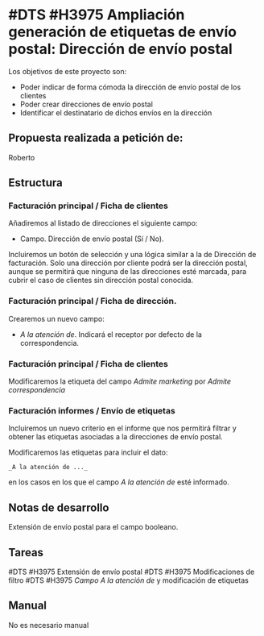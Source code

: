 # #DTS #H3975 Ampliación generación de etiquetas de envío postal: Dirección de envío postal

Los objetivos de este proyecto son:
+ Poder indicar de forma cómoda la dirección de envío postal de los clientes
+ Poder crear direcciones de envío postal
+ Identificar el destinatario de dichos envíos en la dirección

## Propuesta realizada a petición de:
Roberto


## Estructura

### Facturación principal / Ficha de clientes
Añadiremos al listado de direcciones el siguiente campo:
+ Campo. Dirección de envío postal (Sí / No).

Incluiremos un botón de selección y una lógica similar a la de Dirección de facturación. Solo una dirección por cliente podrá ser la dirección postal, aunque se permitirá que ninguna de las direcciones esté marcada, para cubrir el caso de clientes sin dirección postal conocida.

### Facturación principal / Ficha de dirección.
Crearemos un nuevo campo:
+ _A la atención de_. Indicará el receptor por defecto de la correspondencia.

### Facturación principal / Ficha de clientes
Modificaremos la etiqueta del campo _Admite marketing_ por _Admite correspondencia_

### Facturación informes / Envío de etiquetas
Incluiremos un nuevo criterio en el informe que nos permitirá filtrar y obtener las etiquetas asociadas a la direcciones de envío postal.

Modificaremos las etiquetas para incluir el dato:

    _A la atención de ..._

en los casos en los que el campo _A la atención de_ esté informado.

## Notas de desarrollo
Extensión de envío postal para el campo booleano.

## Tareas
#DTS #H3975 Extensión de envío postal
#DTS #H3975 Modificaciones de filtro
#DTS #H3975 _Campo A la atención de_ y modificación de etiquetas

## Manual
No es necesario manual
